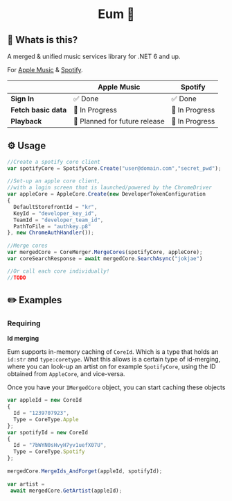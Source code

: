 
<h1 align="center">Eum 🎵</h1>

## 🤔 Whats is this?

A merged & unified music services library for .NET 6 and up.

For [Apple Music](src/Eum.Cores.Apple) & [Spotify](src/Eum.Cores.Spotify).


|                |Apple Music                          |Spotify                         |
|----------------|-------------------------------|-----------------------------|
|**Sign In**| ✅ Done | ✅ Done
|**Fetch basic data**|  🚧 In Progress            | 🚧 In Progress            |
|**Playback**          | 🤔 Planned for future release            | 🚧 In Progress            |


## ⚙️ Usage

```js
//Create a spotify core client 
var spotifyCore = SpotifyCore.Create("user@domain.com","secret_pwd");  
  
//Set-up an apple core client, 
//with a login screen that is launched/powered by the ChromeDriver
var appleCore = AppleCore.Create(new DeveloperTokenConfiguration  
{  
  DefaultStorefrontId = "kr",  
  KeyId = "developer_key_id",  
  TeamId = "developer_team_id",  
  PathToFile = "authkey.p8"  
}, new ChromeAuthHandler());  
  
//Merge cores
var mergedCore = CoreMerger.MergeCores(spotifyCore, appleCore);  
var coreSearchResponse = await mergedCore.SearchAsync("jokjae")

//Or call each core individually!
//TODO
```

## ✏️ Examples

### Requiring

**Id merging**

Eum supports in-memory caching of ``CoreId``. Which is a type that holds an ``id:str`` and ``type:coretype``.
What this allows is a certain type of id-merging, where you can look-up an artist on for example ``SpotifyCore``, using the ID obtained from ``AppleCore``, and vice-versa.


Once you have your ``IMergedCore`` object, you can start caching these objects
```js
var appleId = new CoreId  
{  
  Id = "1239707923",  
  Type = CoreType.Apple  
};  
var spotifyId = new CoreId  
{  
  Id = "7bWYN0sHvyH7yv1uefX07U",  
  Type = CoreType.Spotify  
};  
  
mergedCore.MergeIds_AndForget(appleId, spotifyId);  
  
var artist =   
 await mergedCore.GetArtist(appleId);
```

<br>
